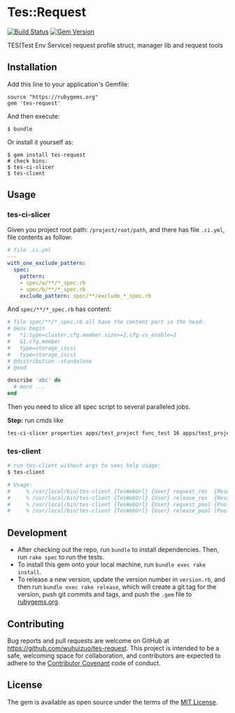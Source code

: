# Tes::Request

[![Build Status](https://travis-ci.org/wuhuizuo/tes-request.svg)](https://travis-ci.org/wuhuizuo/tes-request)
[![Gem Version](https://badge.fury.io/rb/tes-request.svg)](https://rubygems.org/gems/tes-request)

TES(Test Env Service) request profile struct, manager lib and request tools

## Installation

Add this line to your application's Gemfile:

    source "https://rubygems.org"
    gem 'tes-request'

And then execute:

    $ bundle

Or install it yourself as:

    $ gem install tes-request
    # check bins:
    $ tes-ci-slicer
    $ tes-client
    
## Usage

### tes-ci-slicer
Given you project root path: `/project/root/path`, and there has file `.ci.yml`, file contents as follow:

```yml
# file .ci.yml
---
with_one_exclude_pattern:
  spec:
    pattern:
    - spec/a/**/*_spec.rb
    - spec/b/**/*_spec.rb
    exclude_pattern: spec/**/exclude_*_spec.rb
```

    
And `spec/**/*_spec.rb` has content:

```ruby
# file spec/**/*_spec.rb all have the content part in the head:
# @env begin
#   *1:type=cluster,cfg.member.size>=2,cfg.vs_enable=1
#   &1.cfg.member
#   type=storage_iscsi
#   type=storage_iscsi
# @distribution -standalone
# @end

describe 'abc' do
  # more ...
end
```

Then you need to slice all spec script to several paralleled jobs.

**Step:** run cmds like

```bash
tes-ci-slicer properties apps/test_project func_test 16 apps/test_project/res_attr_add_map.json
```

### tes-client

```bash
# run tes-client without args to sees help usage:
$ tes-client

# Usage:
#     % /usr/local/bin/tes-client {TesWebUrl} {User} request_res  {ResourceId}  [1|0]                       # Request Specified Resource
#     % /usr/local/bin/tes-client {TesWebUrl} {User} release_res  {ResourceId}                              # Release Specified Resource
#     % /usr/local/bin/tes-client {TesWebUrl} {User} request_pool {PoolAskFile} {SaveFile} [TimeoutSeconds] # Request Env Pool 
#     % /usr/local/bin/tes-client {TesWebUrl} {User} release_pool [PoolFile]                                # Release Env Pool
```

## Development

- After checking out the repo, run `bundle` to install dependencies. Then, run `rake spec` to run the tests.
- To install this gem onto your local machine, run `bundle exec rake install`. 
- To release a new version, update the version number in `version.rb`, and then run `bundle exec rake release`, which will create a git tag for the version, push git commits and tags, and push the `.gem` file to [rubygems.org](https://rubygems.org).

## Contributing

Bug reports and pull requests are welcome on GitHub at https://github.com/wuhuizuo/tes-request. 
This project is intended to be a safe, welcoming space for collaboration, and contributors are expected to adhere to the [Contributor Covenant](http://contributor-covenant.org) code of conduct.

## License

The gem is available as open source under the terms of the [MIT License](http://opensource.org/licenses/MIT).

